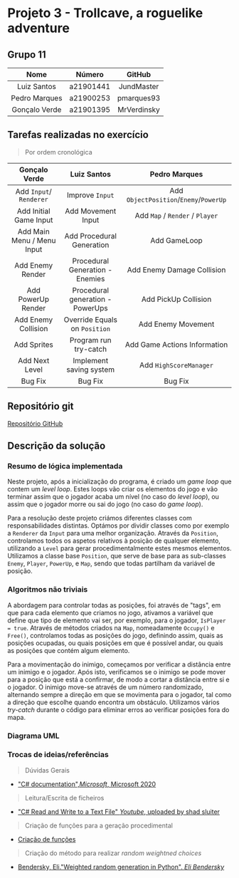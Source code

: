 # Projeto 3 - Trollcave, a roguelike adventure

## Grupo 11

|Nome|Número|GitHub|
|:-:|:-:|:-:|
|Luiz Santos|a21901441|JundMaster|
|Pedro Marques|a21900253|pmarques93|
|Gonçalo Verde|a21901395|MrVerdinsky|

## Tarefas realizadas no exercício

>Por ordem cronológica

|Gonçalo Verde|Luiz Santos|Pedro Marques|
|:-:|:-:|:-:|
|Add `Input`/ `Renderer`|Improve `Input`|Add `ObjectPosition`/`Enemy`/`PowerUp`|
|Add Initial Game Input|Add Movement Input|Add `Map` / `Render` / `Player`|
|Add Main Menu / Menu Input|Add Procedural Generation|Add GameLoop|
|Add Enemy Render|Procedural Generation - Enemies|Add Enemy Damage Collision|
|Add PowerUp Render|Procedural generation - PowerUps|Add PickUp Collision|
|Add Enemy Collision|Override Equals on `Position`|Add Enemy Movement|
|Add Sprites|Program run try-catch|Add Game Actions Information|
|Add Next Level|Implement saving system|Add `HighScoreManager`|
|Bug Fix|Bug Fix|Bug Fix|

## Repositório git

[Repositório GitHub](https://github.com/MrVerdinsky/3-ProjetoLP)

## Descrição da solução

### Resumo de lógica implementada

Neste projeto, após a inicialização do programa, é criado um *game loop* que
contem um *level loop*. Estes loops vão criar os elementos do jogo e vão
terminar assim que o jogador acaba um nível (no caso do *level loop*), ou
assim que o jogador morre ou sai do jogo (no caso do *game loop*).

Para a resolução deste projeto criámos diferentes classes com responsabilidades
distintas. Optámos por dividir classes como por exemplo a `Renderer` da `Input`
para uma melhor organização. Através da `Position`, controlamos todos os
aspetos relativos à posição de qualquer elemento, utilizando a `Level` para
gerar procedimentalmente estes mesmos elementos. Utilizamos a classe base
`Position`, que serve de base para as sub-classes `Enemy`, `Player`, `PowerUp`,
e `Map`,  sendo que todas partilham da variável de posição.

### Algoritmos não triviais

A abordagem para controlar todas as posições, foi através de "tags", em que
para cada elemento que criamos no jogo, ativamos a variável que define
que tipo de elemento vai ser, por exemplo, para o jogador, `IsPlayer = true`.
Através de métodos criados na `Map`, nomeadamente `Occupy()` e `Free()`,
controlamos todas as posições do jogo, definindo assim, quais as posições
ocupadas, ou quais posições em que é possível andar, ou quais as posições que
contém algum elemento.

Para a movimentação do inimigo, começamos por verificar a distância entre um
inimigo e o jogador. Após isto, verificamos se o inimigo se pode mover para a
posição que está a confirmar, de modo a cortar a distância entre si e o jogador.
O inimigo move-se através de um número randomizado, alternando sempre a direção
em que se movimenta para o jogador, tal como a direção que escolhe quando
encontra um obstáculo. Utilizamos vários *try-catch* durante o código para
eliminar erros ao verificar posições fora do mapa.

### Diagrama UML

### Trocas de ideias/referências

> Dúvidas Gerais

- ["C# documentation",_Microsoft_, Microsoft 2020](
  https://docs.microsoft.com/en-us/dotnet/csharp)

> Leitura/Escrita de ficheiros

- ["C# Read and Write to a Text File" _Youtube_, uploaded by shad sluiter](
  https://www.youtube.com/watch?v=j6ShXTjG5fg&t)

> Criação de funções para a geração procedimental

- [Criação de funções](
  https://www.desmos.com/calculator/za0q7ec8yy)

> Criação do método para realizar *random weightned choices*

- [Bendersky, Eli."Weighted random generation in Python". _Eli Bendersky_](
  https://eli.thegreenplace.net/2010/01/22/weighted-random-generation-in-python)
  